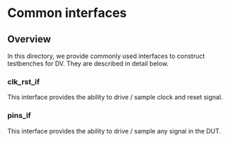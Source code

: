 # Common interfaces


## Overview
In this directory, we provide commonly used interfaces to construct testbenches for DV.
They are described in detail below.

### clk_rst_if
This interface provides the ability to drive / sample clock and reset signal.

### pins_if
This interface provides the ability to drive / sample any signal in the DUT.
